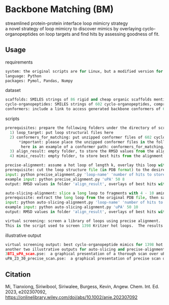 # Backbone Matching (BM)

streamlined protein-protein interface loop mimicry strategy<br>
a novel strategy of loop mimicry to discover mimics by overlaying cyclo-organopeptides on loop targets and find hits by assessing goodness of fit.

## Usage

requirements
```python
system: the original scripts are for Linux, but a modified version for Windows, tested by Parn, is also uploaded here for Windows users
language: Python
packages: Pymol, Pandas, Numpy
```


dataset
```python
scaffolds: SMILES strings of 86 rigid and cheap organic scaffolds mentioned in the paper.
cyclo-organopeptides: SMILES strings of 602 cyclo-organopeptides, comprised of Ala and organic fragments, categorized by sequence length.
conformers: include a link to access generated backbone conformers of 602 cyclo-organopeptides.
```

scripts
```python
prerequisites: prepare the following folders under the directory of scripts.
  1) loop_target: put loop structural files here
  2) conformers_for_matching: put unzipped conformer files of 602 cyclo-organopeptides here
      *important: please place the unzipped conformer files in the following order: conformers_for_matching/(length, 4-10)/86 cyclo-organopeptides for each length/corresponding conformers;
       here is an example of a conformer path: conformers_for_matching/4/4R0/4_0_0.mol2
  3) align_result: empty folder, to store the RMSD values from the alignment calculation
  4) mimic_result: empty folder, to store best hits from the alignment calculation

precise-alignment: assume a hot loop of length k, overlay this loop with cyclo-{-(Ala)k-organo-}.
prerequisite: cut the loop structure file (in PDB format) to the desired fragment
input: python precise_alignment.py 'loop-name' 'number of hits to store' 'length of input loop'
example input: python precise_alignment.py 'uPA' 50 8
output: RMSD values in folder 'align_result', overlays of best hits with the loop fragment in the same folder as the script in Pymol pse format

auto-slicing-alignment: slice a long loop to fragments with 4 - 10 amino acids, then precisely overlay each fragment with cyclo-{-(Ala)n-organo-}, n = length of the fragment.
prerequisite: extract the long loop from the original PDB file, then save it in pdb format
input: python auto-slicing-alignment.py 'loop-name' 'number of hits to store' 'length of input loop'
example input: python auto-slicing-alignment.py 'uPA' 50 10
output: RMSD values in folder 'align_result', overlays of best hits with different loop fragments in the same folder as the script in Pymol pse format

virtual screening: screen a library of loops using precise alignment.
This is the script used to screen 1398 Kritzer hot loops.  The results are in a zip file shared in the published paper.
```

illustrative output
```python
virtual screening output: best cyclo-organopeptide mimics for 1398 hot loops 
another two illustrative outputs for auto-slicing and precise-alignment:
3BT1_uPA_scan.pse:  a graphical presentation of a thorough scan over uPA hot loop (20-31) by auto-slicing alignment
uPA_23_30_precise_scan.pse:  a graphical presentation of precise scan over uPA segment (23-30, including all 5 hot spots) by precise alignment
```

## Citation
Mi, Tianxiong, Siriwibool, Siriwalee, Burgess, Kevin, Angew. Chem. Int. Ed. 2023, e202307092, https://onlinelibrary.wiley.com/doi/abs/10.1002/anie.202307092
